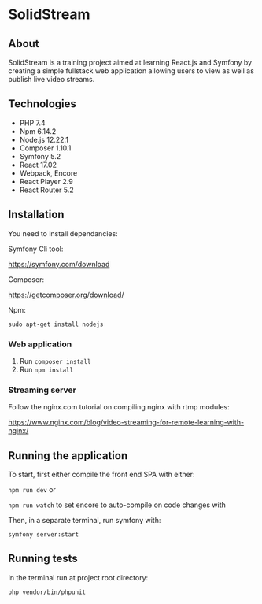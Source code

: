 # SolidStream


## About

SolidStream is a training project aimed at learning React.js and Symfony by creating a simple fullstack web application allowing users to view as well as publish live video streams.

## Technologies
- PHP 7.4
- Npm 6.14.2
- Node.js 12.22.1
- Composer 1.10.1
- Symfony 5.2
- React 17.02
- Webpack, Encore
- React Player 2.9
- React Router 5.2


## Installation

You need to install dependancies:

Symfony Cli tool:

https://symfony.com/download

Composer:

https://getcomposer.org/download/

Npm:

`sudo apt-get install nodejs`



### Web application
1. Run `composer install`
2. Run `npm install`


### Streaming server

Follow the nginx.com tutorial on compiling nginx with rtmp modules:

https://www.nginx.com/blog/video-streaming-for-remote-learning-with-nginx/


## Running the application

To start, first either compile the front end SPA with either:

`npm run dev` or

`npm run watch` to set encore to auto-compile on code changes with 


Then, in a separate terminal, run symfony with:

`symfony server:start`


## Running tests

In the terminal run at project root directory:

`php vendor/bin/phpunit`